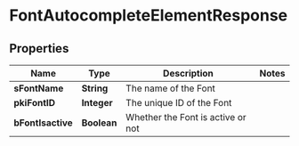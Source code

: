 

# FontAutocompleteElementResponse

## Properties

Name | Type | Description | Notes
------------ | ------------- | ------------- | -------------
**sFontName** | **String** | The name of the Font | 
**pkiFontID** | **Integer** | The unique ID of the Font | 
**bFontIsactive** | **Boolean** | Whether the Font is active or not | 




